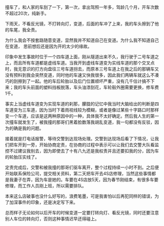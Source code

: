 撞车了，和人家的车刮了一下，第一次，拿出驾照一年多，驾龄几个月，开车次数不超过20次，纯新手。

下雨天，不看反光镜，不打转向灯，变道，后面的车冲了上来，我的车头擦到了他的车尾，我全责。 

为什么我会不按套路随意变道，显然我并不知道自己在变道。为什么我不知道自己在变道， 思前想后还是因为开的太少的缘故。

印象中发生事故时位于一个四车道上面，刚从隧道出来不久，我行驶于二号车道之上，而且所有车道都是虚线车道。当我开到虚线车道变为实线车道的那个交叉点时，我无意识的打方向盘往三号车道拐去，而原本三号车道上在我之后的那辆车又没有预料到我会突然变道，同时他的车速又快我很多，因此我们两辆车就这么不凑巧的刮擦到了一起。他的车后轮胎以及后门位置顺坏严重，没有几千估计搞不下来；我的车头前面的塑料挡板脱落，车头油漆刮花，车轮毂外圈需要更换，修车费1千。

事实上当虚线车道变为实现车道的刹那，朦胧的记忆中我当时大脑给出的判断是四车道变为三车道，因为当时下着雨视线较为模糊，或者是像过某些十字路口时那样变一个车道，应该是这两种原因中的一种，具体我不太好确定。然后我人生的第一次撞车就发生了，被我撞的那哥们黑着脸数落我胡乱变道，我一句都没有反驳，因为的确是我的问题。 

接着就是打电话报警，等待交警到达现场处理。交警到达现场后看了下情况，让我们把车开到一旁，开始协商定责，在协商的过程中表示可以让我们去交警大队看监控不过建议我别去，因为即使去了十有八九还是我权责并且还要扣我的分，因为车的轮胎压实线了。 

定责完成后，交警和被我撞的那哥们驱车离开，整个过程持续一小时不到。之后便开始联系保险公司，提交相关资料，第二天把车开去4S店修理，当然这些事情都是我妻子在弄，因为车是她的。车要在4S店放5天，因为春节刚结束，有很多车要修理，而工作人员刚上班，所以需要排队。 

本来这么店破事也没什么好写的，浪费笔墨，可是我害怕以后再犯同样的错误，为了加深事件的印象，还是决定写下来。 

总而样子无论如何以后开车的时候变道一定要打转向灯、看反光镜，同时还要注意别人车位的转向灯，否则这种事情迟早还得碰上。





